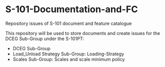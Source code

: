 # S-101-Documentation-and-FC
Repository issues of S-101 document and feature catalogue

This repository will be used to store documents and create issues for the DCEG Sub-Group under the S-101PT:

- DCEG Sub-Group
- Load_Unload Strategy Sub-Group: Loading-Strategy
- Scales Sub-Group: Scales and scale minimum policy


